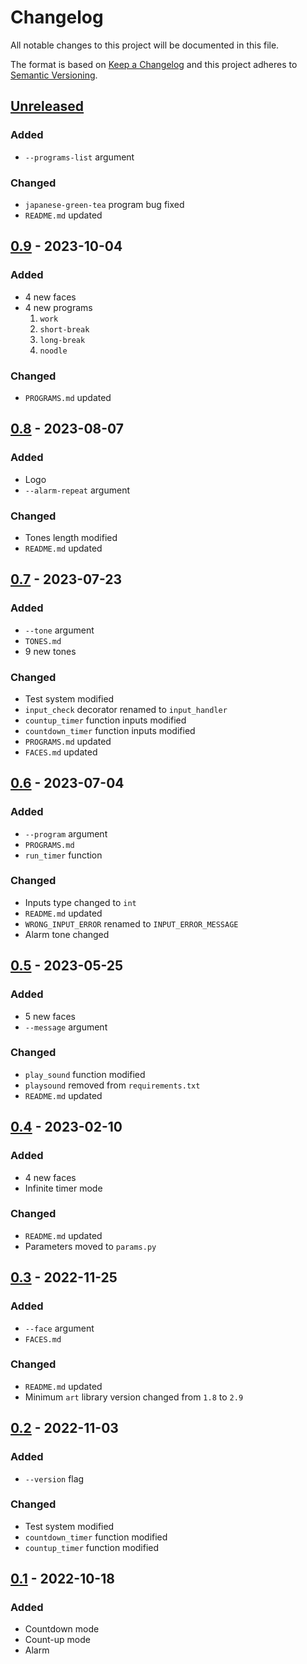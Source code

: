 # Changelog
All notable changes to this project will be documented in this file.

The format is based on [Keep a Changelog](http://keepachangelog.com/en/1.0.0/)
and this project adheres to [Semantic Versioning](http://semver.org/spec/v2.0.0.html).

## [Unreleased]
### Added
- `--programs-list` argument
### Changed
- `japanese-green-tea` program bug fixed
- `README.md` updated
## [0.9] - 2023-10-04
### Added
- 4 new faces
- 4 new programs
	1. `work`
	2. `short-break`
	3. `long-break`
	4. `noodle`
### Changed
- `PROGRAMS.md` updated
## [0.8] - 2023-08-07
### Added
- Logo
- `--alarm-repeat` argument
### Changed
- Tones length modified
- `README.md` updated
## [0.7] - 2023-07-23
### Added
- `--tone` argument
- `TONES.md`
- 9 new tones
### Changed
- Test system modified
- `input_check` decorator renamed to `input_handler`
- `countup_timer` function inputs modified
- `countdown_timer` function inputs modified
- `PROGRAMS.md` updated
- `FACES.md` updated
## [0.6] - 2023-07-04
### Added
- `--program` argument
- `PROGRAMS.md`
- `run_timer` function
### Changed
- Inputs type changed to `int`
- `README.md` updated
- `WRONG_INPUT_ERROR` renamed to `INPUT_ERROR_MESSAGE`
- Alarm tone changed
## [0.5] - 2023-05-25
### Added
- 5 new faces
- `--message` argument
### Changed
- `play_sound` function modified
- `playsound` removed from `requirements.txt`
- `README.md` updated
## [0.4] - 2023-02-10
### Added
- 4 new faces
- Infinite timer mode
### Changed
- `README.md` updated
- Parameters moved to `params.py`
## [0.3] - 2022-11-25
### Added
- `--face` argument
- `FACES.md`
### Changed
- `README.md` updated
- Minimum `art` library version changed from `1.8` to `2.9`
## [0.2] - 2022-11-03
### Added
- `--version` flag
### Changed
- Test system modified
- `countdown_timer` function modified
- `countup_timer` function modified
## [0.1] - 2022-10-18
### Added
- Countdown mode
- Count-up mode
- Alarm

[Unreleased]: https://github.com/sepandhaghighi/mytimer/compare/v0.9...dev
[0.9]: https://github.com/sepandhaghighi/mytimer/compare/v0.8...v0.9
[0.8]: https://github.com/sepandhaghighi/mytimer/compare/v0.7...v0.8
[0.7]: https://github.com/sepandhaghighi/mytimer/compare/v0.6...v0.7
[0.6]: https://github.com/sepandhaghighi/mytimer/compare/v0.5...v0.6
[0.5]: https://github.com/sepandhaghighi/mytimer/compare/v0.4...v0.5
[0.4]: https://github.com/sepandhaghighi/mytimer/compare/v0.3...v0.4
[0.3]: https://github.com/sepandhaghighi/mytimer/compare/v0.2...v0.3
[0.2]: https://github.com/sepandhaghighi/mytimer/compare/v0.1...v0.2
[0.1]: https://github.com/sepandhaghighi/mytimer/compare/daa2be6...v0.1



